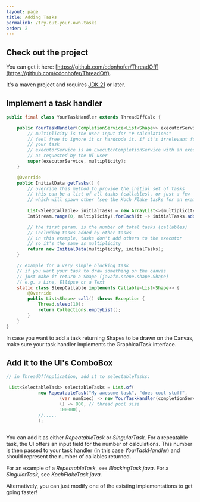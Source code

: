 ```yaml
---
layout: page
title: Adding Tasks
permalink: /try-out-your-own-tasks
order: 2
---
```

## Check out the project

You can get it here: 
[https://github.com/cdonhofer/ThreadOff](https://github.com/cdonhofer/ThreadOff).

It's a maven project and requires [JDK 21](https://jdk.java.net/21/) or later.

## Implement a task handler
```java
public final class YourTaskHandler extends ThreadOffCalc {

    public YourTaskHandler(CompletionService<List<Shape>> executorService, int multiplicity) {
	    // multiplicity is the user input for "# calculations"
	    // feel free to ignore it or hardcode it, if it's irrelevant for 
	    // your task
	    // executorService is an ExecutorCompletionService with an executor
	    // as requested by the UI user
        super(executorService, multiplicity);
    }

    @Override
    public InitialData getTasks() {
	    // override this method to provide the initial set of tasks
	    // this can be a list of all tasks (callables), or just a few
	    // which will spawn other (see the Koch Flake tasks for an example of that)
	    
        List<SleepCallable> initialTasks = new ArrayList<>(multiplicity);
        IntStream.range(0, multiplicity).forEach(it -> initialTasks.add(new SleepCallable()));

		// the first param. is the number of total tasks (callables)
		// including tasks added by other tasks
		// in this example, tasks don't add others to the executor
		// so it's the same as multiplicity
        return new InitialData(multiplicity, initialTasks);
    }

	// example for a very simple blocking task
	// if you want your task to draw something on the canvas
	// just make it return a Shape (javafx.scene.shape.Shape)
	// e.g. a Line, Ellipse or a Text
    static class SleepCallable implements Callable<List<Shape>> {
        @Override
        public List<Shape> call() throws Exception {
            Thread.sleep(10);
            return Collections.emptyList();
        }
    }
}
```
In case you want to add a task returning Shapes to be drawn on the Canvas, make sure your task handler implements the GraphicalTask interface.

## Add it to the UI's ComboBox
```java
// in ThreadOffApplication, add it to selectableTasks:

 List<SelectableTask> selectableTasks = List.of(
            new RepeatableTask("My awesome task", "does cool stuff",
                    (var numExec) -> new YourTaskHandler(completionService, numExec),
                    () -> 800, // thread pool size
                    100000),
            //.....
            );
                    

```

You can add it as either *RepeatableTask* or *SingularTask*. For a repeatable task, the UI offers an input field for the number of calculations. This number is then passed to your task handler (in this case *YourTaskHandler*) and should represent the number of callables returned.

For an example of a *RepeatableTask*, see *BlockingTask.java*. For a *SingularTask*, see *KochFlakeTask.java*.

Alternatively, you can just modify one of the existing implementations to get going faster! 